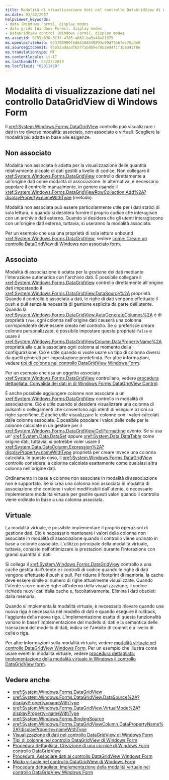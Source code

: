 ```yaml
---
title: Modalità di visualizzazione dati nel controllo DataGridView di Windows Form
ms.date: 03/30/2017
helpviewer_keywords:
- data [Windows Forms], display modes
- data grids [Windows Forms], display modes
- DataGridView control [Windows Forms], display modes
ms.assetid: 9755a030-3f3f-4705-a661-ba5a48a81875
ms.openlocfilehash: 673780909f6d66168548893e99d79bbfec70a0e0
ms.sourcegitcommit: 9b552addadfb57fab0b9e7852ed4f1f1b8a42f8e
ms.translationtype: MT
ms.contentlocale: it-IT
ms.lasthandoff: 04/23/2019
ms.locfileid: "62011420"
---
```

# <a name="data-display-modes-in-the-windows-forms-datagridview-control"></a>Modalità di visualizzazione dati nel controllo DataGridView di Windows Form
Il <xref:System.Windows.Forms.DataGridView> controllo può visualizzare i dati in tre diverse modalità: associato, non associato e virtuali. Scegliere la modalità più adatta in base alle esigenze.  
  
## <a name="unbound"></a>Non associato  
 Modalità non associata è adatta per la visualizzazione delle quantità relativamente piccole di dati gestiti a livello di codice. Non collegare il <xref:System.Windows.Forms.DataGridView> controllo direttamente a un'origine dati come modalità di associazione. In alternativa, è necessario popolare il controllo manualmente, in genere usando il <xref:System.Windows.Forms.DataGridViewRowCollection.Add%2A?displayProperty=nameWithType> (metodo).  
  
 Modalità non associata può essere particolarmente utile per i dati statici di sola lettura, o quando si desidera fornire il proprio codice che interagisce con un archivio dati esterno. Quando si desidera che gli utenti interagiscono con un'origine dati esterna, tuttavia, si useranno la modalità associata.  
  
 Per un esempio che usa una proprietà di sola lettura unbound <xref:System.Windows.Forms.DataGridView>, vedere [come: Creare un controllo DataGridView di Windows non associato form](how-to-create-an-unbound-windows-forms-datagridview-control.md).  
  
## <a name="bound"></a>Associato  
 Modalità di associazione è adatta per la gestione dei dati mediante l'interazione automatica con l'archivio dati. È possibile collegare il <xref:System.Windows.Forms.DataGridView> controllo direttamente all'origine dati impostando il <xref:System.Windows.Forms.DataGridView.DataSource%2A> proprietà. Quando il controllo è associato a dati, le righe di dati vengono effettuato il push e pull senza la necessità di gestione esplicita da parte dell'utente. Quando la <xref:System.Windows.Forms.DataGridView.AutoGenerateColumns%2A> è di proprietà `true`, ogni colonna nell'origine dati causerà una colonna corrispondente deve essere creato nel controllo. Se si preferisce creare colonne personalizzate, è possibile impostare questa proprietà `false` e usare il <xref:System.Windows.Forms.DataGridViewColumn.DataPropertyName%2A> proprietà alla quale associare ogni colonna al momento della configurazione. Ciò è utile quando si vuole usare un tipo di colonna diversi da quelli generati per impostazione predefinita. Per altre informazioni, vedere [tipi di colonne nel controllo DataGridView Windows Form](column-types-in-the-windows-forms-datagridview-control.md).  
  
 Per un esempio che usa un oggetto associato <xref:System.Windows.Forms.DataGridView> controllano, vedere [procedura dettagliata: Convalida dei dati in di Windows Forms DataGridView Control](walkthrough-validating-data-in-the-windows-forms-datagridview-control.md).  
  
 È anche possibile aggiungere colonne non associate a un <xref:System.Windows.Forms.DataGridView> controllo in modalità di associazione. Ciò è utile quando si desidera visualizzare una colonna di pulsanti o collegamenti che consentono agli utenti di eseguire azioni su righe specifiche. È anche utile visualizzare le colonne con i valori calcolati dalle colonne associate. È possibile popolare i valori delle celle per le colonne calcolate in un gestore per il <xref:System.Windows.Forms.DataGridView.CellFormatting> evento. Se si usa un' <xref:System.Data.DataSet> oppure <xref:System.Data.DataTable> come origine dati, tuttavia, si potrebbe voler usare il <xref:System.Data.DataColumn.Expression%2A?displayProperty=nameWithType> proprietà per creare invece una colonna calcolata. In questo caso, il <xref:System.Windows.Forms.DataGridView> controllo considera la colonna calcolata esattamente come qualsiasi altra colonna nell'origine dati.  
  
 Ordinamento in base a colonne non associate in modalità di associazione non è supportato. Se si crea una colonna non associata in modalità di associazione che contiene i valori modificabili dall'utente, è necessario implementare modalità virtuale per gestire questi valori quando il controllo viene ordinato in base a una colonna associata.  
  
## <a name="virtual"></a>Virtuale  
 La modalità virtuale, è possibile implementare il proprio operazioni di gestione dati. Ciò è necessario mantenere i valori delle colonne non associate in modalità di associazione quando il controllo viene ordinato in base a colonne associate. L'utilizzo principale della modalità virtuale, tuttavia, consiste nell'ottimizzare le prestazioni durante l'interazione con grandi quantità di dati.  
  
 Si collega il <xref:System.Windows.Forms.DataGridView> controllo a una cache gestita dall'utente e i controlli di codice quando le righe di dati vengono effettuato il push e pull. Per ridurre il footprint di memoria, la cache deve essere simile al numero di righe attualmente visualizzate. Quando l'utente scorre nuove righe all'interno della visualizzazione, il codice richiede nuovi dati dalla cache e, facoltativamente, Elimina i dati obsoleti dalla memoria.  
  
 Quando si implementa la modalità virtuale, è necessario rilevare quando una nuova riga è necessaria nel modello di dati e quando eseguire il rollback, l'aggiunta della nuova riga. L'implementazione esatta di questa funzionalità variano in base l'implementazione del modello di dati e la semantica delle transazioni del modello di dati; indica se l'ambito di commit è a livello di cella o riga.  
  
 Per altre informazioni sulla modalità virtuale, vedere [modalità virtuale nel controllo DataGridView Windows Form](virtual-mode-in-the-windows-forms-datagridview-control.md). Per un esempio che illustra come usare eventi in modalità virtuale, vedere [procedura dettagliata: Implementazione della modalità virtuale in Windows il controllo DataGridView form](implementing-virtual-mode-wf-datagridview-control.md).  
  
## <a name="see-also"></a>Vedere anche

- <xref:System.Windows.Forms.DataGridView>
- <xref:System.Windows.Forms.DataGridView.DataSource%2A?displayProperty=nameWithType>
- <xref:System.Windows.Forms.DataGridView.VirtualMode%2A?displayProperty=nameWithType>
- <xref:System.Windows.Forms.BindingSource>
- <xref:System.Windows.Forms.DataGridViewColumn.DataPropertyName%2A?displayProperty=nameWithType>
- [Visualizzazione di dati nel controllo DataGridView di Windows Form](displaying-data-in-the-windows-forms-datagridview-control.md)
- [Tipi di colonne nel controllo DataGridView di Windows Form](column-types-in-the-windows-forms-datagridview-control.md)
- [Procedura dettagliata: Creazione di una cornice di Windows Form controllo DataGridView](walkthrough-creating-an-unbound-windows-forms-datagridview-control.md)
- [Procedura: Associare dati al controllo DataGridView Windows Form](how-to-bind-data-to-the-windows-forms-datagridview-control.md)
- [Modo virtuale nel controllo DataGridView di Windows Form](virtual-mode-in-the-windows-forms-datagridview-control.md)
- [Procedura dettagliata: Implementazione della modalità virtuale nel controllo DataGridView Windows Form](implementing-virtual-mode-wf-datagridview-control.md)
